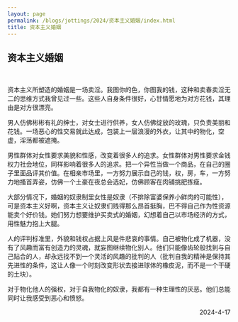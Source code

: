 ```yaml
---
layout: page
permalink: /blogs/jottings/2024/资本主义婚姻/index.html
title: 资本主义婚姻
---
```


## 资本主义婚姻
<br>

资本主义所塑造的婚姻是一场卖淫。我图你的色，你图我的钱，这种和卖春卖淫无二的思维方式我曾见过一些。这些人自身条件很好，心甘情愿地为对方花钱，其理由是对方很漂亮。

男人仿佛彬彬有礼的绅士，对女士进行供养，女人仿佛绽放的玫瑰，只负责美丽和花钱。一场恶心的性交易就此达成，包装上一层浪漫的外衣，让其中的物化，空虚，淫荡都被遮掩。

男性群体对女性要求美貌和性感，改变着很多人的追求。女性群体对男性要求金钱权力社会地位，同样影响着很多人的追求。把一个异性当做一个商品，在自己的圈子里面品评其价值。在相亲市场里，一方努力展示自己的钱，权，房，车，一方努力地搔首弄姿，仿佛一个土豪在夜总会选妃，仿佛顾客在肉铺挑肥拣瘦。

大部分情况下，婚姻的奴隶制里女性是奴隶（不排除富婆保养小鲜肉的可能性），可是资本主义好啊，资本主义让奴隶们贱得那么昂首挺胸，巴不得自己作为性资源能卖个好价钱。她们努力想要维护买卖式的婚姻，幻想着自己以市场经济的方式，用性魅力抱上大腿。

人的评判标准里，外貌和钱权占据上风是件悲哀的事情。自己被物化成了机器，没有了风趣而富有创造力的灵魂，就妄图继续物化别人。他们只能像齿轮般找到与自己贴合的人，却永远找不到一个灵活的风趣的批判的人（批判自我的精神是保持其先进性的条件，这让人像一个时刻改变形状去接进球体的橡皮泥，而不是一个干硬的土块）。

对于物化他人的强权，对于自我物化的奴隶，我都有一种生理性的厌恶。他们总能同时让我感受到恶心和愤怒。

<p align="right">2024-4-17</p>